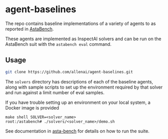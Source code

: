# agent-baselines

The repo contains baseline implementations of a variety of agents to as reported in [AstaBench]().  

These agents are implemented as InspectAI solvers and can be run on the AstaBench suit with the `astabench eval` command.

## Usage

```bash
git clone https://github.com/allenai/agent-baselines.git
```

The `solvers` directory has descriptions of each of the baseline agents, along with sample scripts to set up the environment required by that solver and
run against a limit number of eval samples.

If you have trouble setting up an environment on your local system, a Docker image is provided

```commandline
make shell SOLVER=<solver_name>
root:/astabench# ./solvers/<solver_name>/demo.sh
```

See documentation in [asta-bench](https://github.com/allenai/asta-bench) for details on how to run the suite.
